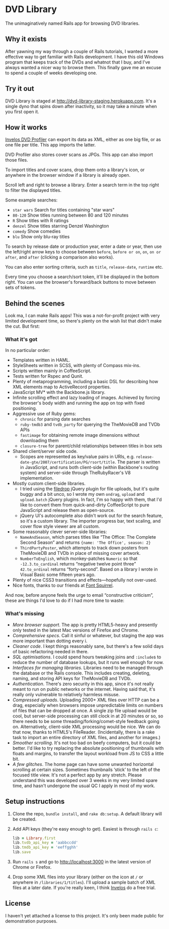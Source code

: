 # DVD Library

The unimaginatively named Rails app for browsing DVD libraries.

## Why it exists

After yawning my way through a couple of Rails tutorials, I wanted a more effective way to get familiar with Rails development. I have this old Windows program that keeps track of the DVDs and whatnot that I buy, and I've always wanted a nicer way to browse them. This finally gave me an excuse to spend a couple of weeks developing one.

## Try it out

DVD Library is staged at <http://dvd-library-staging.herokuapp.com>. It's a single dyno that spins down after inactivity, so it may take a minute when you first open it.

## How it works

[Invelos DVD Profiler](http://invelos.com/) can export its data as XML, either as one big file, or as one file per title. This app imports the latter.

DVD Profiler also stores cover scans as JPGs. This app can also import those files.

To import titles and cover scans, drop them onto a library's icon, or anywhere in the browser window if a library is already open.

Scroll left and right to browse a library. Enter a search term in the top right to filter the displayed titles.

Some example searches:

 * `star wars` Search for titles containing "star wars"
 * `80-120` Show titles running between 80 and 120 minutes
 * `R` Show titles with R ratings
 * `denzel` Show titles starring Denzel Washington
 * `comedy` Show comedies
 * `blu` Show only blu-ray titles
 
To search by release date or production year, enter a date or year, then use the left/right arrow keys to choose between `before`, `before or on`, `on`, `on or after`, and `after` (clicking a comparison also works).
 
You can also enter sorting criteria, such as `title`, `release-date`, `runtime` etc.

Every time you choose a search/sort token, it'll be displayed in the bottom right. You can use the browser's forward/back buttons to move between sets of tokens.

## Behind the scenes

Look ma, I can make Rails apps! This was a not-for-profit project with very limited development time, so there's plenty on the wish list that didn't make the cut. But first:

### What it's got

In no particular order:

* Templates written in HAML.
* StyleSheets written in SCSS, with plenty of Compass mix-ins.
* Scripts written mainly in CoffeeScript.
* Tests written for Rspec and Qunit.
* Plenty of metaprogramming, including a basic DSL for describing how XML elements map to ActiveRecord properties.
* JavaScript MV* with the Backbone.js library.
* Infinite scrolling effect and lazy loading of images. Achieved by forcing the browser's body width and running the app on top with fixed positioning.
* Aggressive use of Ruby gems:
    * `chronic` for parsing date searches
    * `ruby-tmdb3` and `tvdb_party` for querying the TheMovieDB and TVDb APIs
    * `fastimage` for obtaining remote image dimensions without downloading them
    * `closure-tree` for parent/child relationships between titles in box sets
* Shared client/server side code.
    * Scopes are represented as key/value pairs in URIs, e.g. `release-date-gte/2007/certification/PG/rsort/title`. The parser is written in JavaScript, and runs both client-side (within Backbone's routing system) and server-side through TheRubyRacer's V8 implementation.
* Mostly custom client-side libraries. 
    * I tried using the [filedrop](https://github.com/weixiyen/jquery-filedrop) jQuery plugin for file uploads, but it's quite buggy and a bit unco, so I wrote my own `ondrag`, `upload` and `upload.batch` jQuery plugins. In fact, I'm so happy with them, that I'd like to convert them from quick-and-dirty CoffeeScript to pure JavaScript and release them as open-source.
    * jQuery UI's autocomplete also didn't work out for the search feature, so it's a custom library. The importer progress bar, text scaling, and cover flow style viewer are all custom.
* Some reasonably clever server-side libraries:
    * `NameAndSeason`, which parses titles like “The Office: The Complete Second Season” and returns `{name: 'The Office', season: 2}`
    * `ThirdPartyPoster`, which attempts to track down posters from TheMovieDB and TVDb in place of missing cover artwork.
    * `NumberToEnglish`, which monkey-patches `Numeric` so that `-12.3.to_cardinal` returns “negative twelve point three” `42.to_ordinal` returns “forty-second”. Based on a library I wrote in Visual Basic some fifteen years ago. 
* Plenty of nice CSS3 transitions and effects—hopefully not over-used.
* Nice fonts, thanks to our friends at [Font Squirrel](http://www.fontsquirrel.com/tools/webfont-generator).

And now, before anyone feels the urge to email “constructive criticism”, these are things I'd love to do if I had more time to waste:
 
### What's missing

* *More browser support*. The app is pretty HTML5-heavy and presently only tested in the latest Mac versions of Firefox and Chrome.
* *Comprehensive specs*. Call it sinful or whatever, but staging the app was more important than dotting every i.
* *Cleaner code*. I kept things reasonably sane, but there's a few solid days of basic refactoring needed in there.
* *SQL optimisations*. I could spend hours tweaking joins and `:include`s to reduce the number of database lookups, but it runs well enough for now. 
* *Interfaces for managing libraries*. Libraries need to be managed through the database or the Rails console. This includes creating, deleting, naming, and storing API keys for TheMovieDB and TVDb.
* *Authentication*. There's zero security in this app, since it's not really meant to run on public networks or the internet. Having said that, it's really only vulnerable to relatively harmless misuse.
* *Compressed uploads*. Uploading 2000+ XML files over HTTP can be a drag, especially when browsers impose unpredictable limits on numbers of files that can be dropped at once. A single zip file upload would be cool, but server-side processing can still clock in at 20 minutes or so, so there needs to be some threading/forking/comet-style feedback going on. Alternatively, client-side XML processing would be nice. We can do that now, thanks to HTML5's FileReader. (Incidentally, there is a rake task to import an entire directory of XML files, and another for images.)
* *Smoother scrolling*. It's not too bad on beefy computers, but it could be better. I'd like to try replacing the absolute positioning of thumbnails with floats and margins, to transfer the layout workload from JS to CSS a little bit.
* *A few glitches*. The home page can have some unwanted horizontal scrolling at certain sizes. Sometimes thumbnails ‘stick’ to the left of the focused title view. It's not a perfect app by any stretch. Please understand this was developed over 3 weeks in my very limited spare time, and hasn't undergone the usual QC I apply in most of my work.

## Setup instructions

1. Clone the repo, `bundle install`, and `rake db:setup`. A default library will be created.
1. Add API keys (they're easy enough to get). Easiest is through `rails c`:

    ```ruby
    lib = Library.first
    lib.tvdb_api_key = 'aabbccdd'
    lib.tmdb_api_key = 'eeffgghh'
    lib.save
    ```

1. Run `rails s` and go to <http://localhost:3000> in the latest version of Chrome or Firefox.
1. Drop some XML files into your library (either on the icon at `/` or anywhere in `/libraries/1/titles`). I'll upload a sample batch of XML files at a later date. If you're really keen, I think [Invelos](http://invelos.com) do a free trial.
 
## License

I haven't yet attached a license to this project. It's only been made public for demonstration purposes.
 